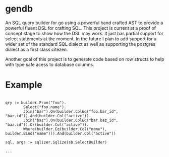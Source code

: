 # gendb

An SQL query builder for go using a powerful hand crafted AST to provide a powerful fluent 
DSL for crafting SQL. This project is current at a proof of concept stage to show how the 
DSL may work. It just has partial support for select statements at the moment. In the future
I plan to add support for a wider set of the standard SQL dialect as well as supporting the
postgres dialect as a first class citezen. 

Another goal of this project is to generate code based on row structs to help with type safe 
acess to database columns. 

# Example

```golang

qry := builder.From("foo").
		Select("foo.name").
		Join("bar").On(builder.ColEq("foo.bar_id", "bar.id")).And(builder.Col("active")).
		Join("baz").On(builder.ColEq("bar.baz_id", "baz.id")).Or(builder.Col("active")).
		Where(builder.Eq(builder.Col("name"), builder.Bind("name"))).And(builder.Col("active"))
    
sql, args := sqlizer.Sqlize(sb.SelectBuilder)

...

```
